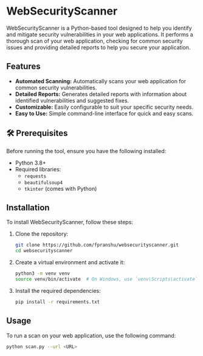# WebSecurityScanner

WebSecurityScanner is a Python-based tool designed to help you identify and mitigate security vulnerabilities in your web applications. It performs a thorough scan of your web application, checking for common security issues and providing detailed reports to help you secure your application.

## Features

- **Automated Scanning:** Automatically scans your web application for common security vulnerabilities.
- **Detailed Reports:** Generates detailed reports with information about identified vulnerabilities and suggested fixes.
- **Customizable:** Easily configurable to suit your specific security needs.
- **Easy to Use:** Simple command-line interface for quick and easy scans.

## 🛠 Prerequisites

Before running the tool, ensure you have the following installed:

- Python 3.8+  
- Required libraries:
  - `requests`
  - `beautifulsoup4`
  - `tkinter` (comes with Python)

## Installation

To install WebSecurityScanner, follow these steps:

1. Clone the repository:
    ```bash
    git clone https://github.com/fpranshu/websecurityscanner.git
    cd websecurityscanner
    ```

2. Create a virtual environment and activate it:
    ```bash
    python3 -m venv venv
    source venv/bin/activate  # On Windows, use `venv\Scripts\activate`
    ```

3. Install the required dependencies:
    ```bash
    pip install -r requirements.txt
    ```

## Usage

To run a scan on your web application, use the following command:

```bash
python scan.py --url <URL>
